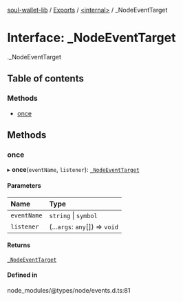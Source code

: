 [soul-wallet-lib](../README.md) / [Exports](../modules.md) / [<internal\>](../modules/internal_.md) / \_NodeEventTarget

# Interface: \_NodeEventTarget

[<internal>](../modules/internal_.md)._NodeEventTarget

## Table of contents

### Methods

- [once](internal_._NodeEventTarget.md#once)

## Methods

### once

▸ **once**(`eventName`, `listener`): [`_NodeEventTarget`](internal_._NodeEventTarget.md)

#### Parameters

| Name | Type |
| :------ | :------ |
| `eventName` | `string` \| `symbol` |
| `listener` | (...`args`: `any`[]) => `void` |

#### Returns

[`_NodeEventTarget`](internal_._NodeEventTarget.md)

#### Defined in

node_modules/@types/node/events.d.ts:81
